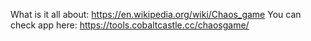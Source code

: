 What is it all about: https://en.wikipedia.org/wiki/Chaos_game
You can check app here: https://tools.cobaltcastle.cc/chaosgame/